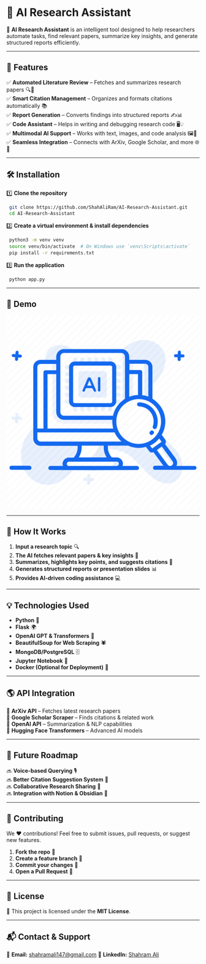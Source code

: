 # 🤖 AI Research Assistant

🚀 **AI Research Assistant** is an intelligent tool designed to help researchers automate tasks, find relevant papers, summarize key insights, and generate structured reports efficiently.

---

## 📌 Features

✅ **Automated Literature Review** – Fetches and summarizes research papers 🔍📄  
✅ **Smart Citation Management** – Organizes and formats citations automatically 📚  
✅ **Report Generation** – Converts findings into structured reports ✍️📊  
✅ **Code Assistant** – Helps in writing and debugging research code 🖥️💡  
✅ **Multimodal AI Support** – Works with text, images, and code analysis 🖼️📝  
✅ **Seamless Integration** – Connects with ArXiv, Google Scholar, and more 🌐🔗

---

## 🛠️ Installation

1️⃣ **Clone the repository**
```bash
 git clone https://github.com/ShahAliRam/AI-Research-Assistant.git
 cd AI-Research-Assistant
```

2️⃣ **Create a virtual environment & install dependencies**
```bash
 python3 -m venv venv
 source venv/bin/activate  # On Windows use `venv\Scripts\activate`
 pip install -r requirements.txt
```

3️⃣ **Run the application**
```bash
 python app.py
```

---

## 🎥 Demo

![Demo](docs/logo.webp)

---

## 🚀 How It Works

1. **Input a research topic** 🔍  
2. **The AI fetches relevant papers & key insights** 📄  
3. **Summarizes, highlights key points, and suggests citations** 📝  
4. **Generates structured reports or presentation slides** 📊  
5. **Provides AI-driven coding assistance** 💻

---

## 💡 Technologies Used

- **Python** 🐍
- **Flask** 🌍
- **OpenAI GPT & Transformers** 🤖
- **BeautifulSoup for Web Scraping** 🕷️
- **MongoDB/PostgreSQL** 🗄️
- **Jupyter Notebook** 📓
- **Docker (Optional for Deployment)** 🐳

---

## 🌎 API Integration

🔹 **ArXiv API** – Fetches latest research papers  
🔹 **Google Scholar Scraper** – Finds citations & related work  
🔹 **OpenAI API** – Summarization & NLP capabilities  
🔹 **Hugging Face Transformers** – Advanced AI models

---

## 📄 Future Roadmap

🔜 **Voice-based Querying** 🎙️  
🔜 **Better Citation Suggestion System** 📑  
🔜 **Collaborative Research Sharing** 👥  
🔜 **Integration with Notion & Obsidian** 📝  

---

## 🤝 Contributing

We ❤️ contributions! Feel free to submit issues, pull requests, or suggest new features.

1. **Fork the repo** 🍴
2. **Create a feature branch** 🌱
3. **Commit your changes** 🎯
4. **Open a Pull Request** 🚀

---

## 📜 License

📝 This project is licensed under the **MIT License**.

---

## 📬 Contact & Support

📧 **Email:** shahramali147@gmail.com
💼 **LinkedIn:** [Shahram Ali](https://www.linkedin.com/in/shahram-ali-8abbbb167/)  
